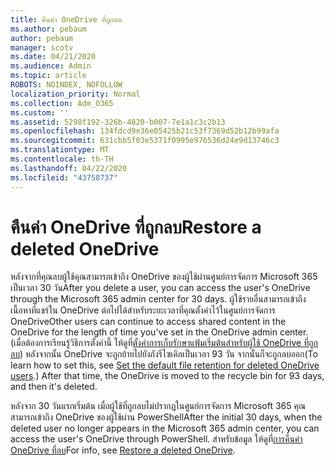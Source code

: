 ```yaml
---
title: คืนค่า OneDrive ที่ถูกลบ
ms.author: pebaum
author: pebaum
manager: scotv
ms.date: 04/21/2020
ms.audience: Admin
ms.topic: article
ROBOTS: NOINDEX, NOFOLLOW
localization_priority: Normal
ms.collection: Adm_O365
ms.custom: ''
ms.assetid: 5298f192-326b-4820-b007-7e1a1c3c2b13
ms.openlocfilehash: 134fdcd9e36e05425b21c53f7369d52b12b99afa
ms.sourcegitcommit: 631cbb5f03e5371f0995e976536d24e9d13746c3
ms.translationtype: MT
ms.contentlocale: th-TH
ms.lasthandoff: 04/22/2020
ms.locfileid: "43758737"
---
```

# <a name="restore-a-deleted-onedrive"></a><span data-ttu-id="5c470-102">คืนค่า OneDrive ที่ถูกลบ</span><span class="sxs-lookup"><span data-stu-id="5c470-102">Restore a deleted OneDrive</span></span>

<span data-ttu-id="5c470-103">หลังจากที่คุณลบผู้ใช้คุณสามารถเข้าถึง OneDrive ของผู้ใช้ผ่านศูนย์การจัดการ Microsoft 365 เป็นเวลา 30 วัน</span><span class="sxs-lookup"><span data-stu-id="5c470-103">After you delete a user, you can access the user's OneDrive through the Microsoft 365 admin center for 30 days.</span></span> <span data-ttu-id="5c470-104">ผู้ใช้รายอื่นสามารถเข้าถึงเนื้อหาที่แชร์ใน OneDrive ต่อไปได้สําหรับระยะเวลาที่คุณตั้งค่าไว้ในศูนย์การจัดการ OneDrive</span><span class="sxs-lookup"><span data-stu-id="5c470-104">Other users can continue to access shared content in the OneDrive for the length of time you've set in the OneDrive admin center.</span></span> <span data-ttu-id="5c470-105">(เมื่อต้องการเรียนรู้วิธีการตั้งค่านี้ ให้ดูที่[ตั้งค่าการเก็บรักษาแฟ้มเริ่มต้นสําหรับผู้ใช้ OneDrive ที่ถูกลบ](https://go.microsoft.com/fwlink/?linkid=874267)) หลังจากนั้น OneDrive จะถูกย้ายไปยังถังรีไซเคิลเป็นเวลา 93 วัน จากนั้นก็จะถูกลบออก</span><span class="sxs-lookup"><span data-stu-id="5c470-105">(To learn how to set this, see [Set the default file retention for deleted OneDrive users](https://go.microsoft.com/fwlink/?linkid=874267).) After that time, the OneDrive is moved to the recycle bin for 93 days, and then it's deleted.</span></span>
  
<span data-ttu-id="5c470-106">หลังจาก 30 วันแรกเริ่มต้น เมื่อผู้ใช้ที่ถูกลบไม่ปรากฏในศูนย์การจัดการ Microsoft 365 คุณสามารถเข้าถึง OneDrive ของผู้ใช้ผ่าน PowerShell</span><span class="sxs-lookup"><span data-stu-id="5c470-106">After the initial 30 days, when the deleted user no longer appears in the Microsoft 365 admin center, you can access the user's OneDrive through PowerShell.</span></span> <span data-ttu-id="5c470-107">สําหรับข้อมูล ให้ดูที่[การคืนค่า OneDrive ที่ลบ](https://go.microsoft.com/fwlink/?linkid=874269)</span><span class="sxs-lookup"><span data-stu-id="5c470-107">For info, see [Restore a deleted OneDrive](https://go.microsoft.com/fwlink/?linkid=874269).</span></span>
  

